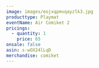 ```yaml
---
image: images/eojxqpmvqayzlk3.jpg
producttype: Playmat
eventName: Air Comiket 2
pricings:
  - quantity: 1
    price: 65
onsale: false
asin: s-wOX24lLqD
merchandise: comiket
---
```

